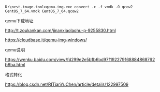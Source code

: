 ```she
D:\nest-image-tool>qemu-img.exe convert -c -f vmdk -O qcow2 CentOS_7_64.vmdk CentOS_7_64.qcow2
```



qemu下载地址

http://t.zoukankan.com/jinanxiaolaohu-p-9255830.html

https://cloudbase.it/qemu-img-windows/



qemu说明

https://wenku.baidu.com/view/fd299e2e5b1b6bd97f192279168884868762b8ba.html



格式转化

https://blog.csdn.net/RITianYuChen/article/details/122997509







